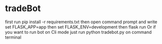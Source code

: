 # tradeBot
first run
pip install -r requirements.txt
then open command prompt and write
set FLASK_APP=app
then
set FLASK_ENV=development
then 
flask run
Or if you want to run bot on Cli mode just run
python tradebot.py
on command terminal

